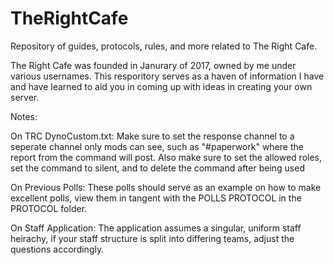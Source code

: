 # TheRightCafe
Repository of guides, protocols, rules, and more related to The Right Cafe.

The Right Cafe was founded in Janurary of 2017, owned by me under various usernames. This resporitory serves as a haven of information I have and have learned to aid you in coming up with ideas in creating your own server.

Notes:

 On TRC DynoCustom.txt:
    Make sure to set the response channel to a seperate channel only mods can see, such as "#paperwork" where the report from the command will post. Also make sure to set the allowed roles, set the command to silent, and to delete the command after being used

 On Previous Polls:
   These polls should serve as an example on how to make excellent polls, view them in tangent with the POLLS PROTOCOL in the PROTOCOL folder.

 On Staff Application:
   The application assumes a singular, uniform staff heirachy, if your staff structure is split into differing teams, adjust the questions accordingly.
